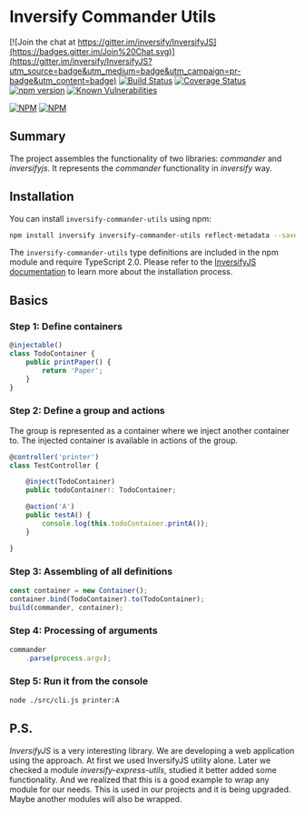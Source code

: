 # Inversify Commander Utils

[![Join the chat at https://gitter.im/inversify/InversifyJS](https://badges.gitter.im/Join%20Chat.svg)](https://gitter.im/inversify/InversifyJS?utm_source=badge&utm_medium=badge&utm_campaign=pr-badge&utm_content=badge)
[![Build Status](https://travis-ci.com/vlikin/inversify-commander-utils.svg?branch=master)](https://travis-ci.com/vlikin/inversify-commander-utils)
[![Coverage Status](https://coveralls.io/repos/github/vlikin/inversify-commander-utils/badge.svg?branch=master)](https://coveralls.io/github/vlikin/inversify-commander-utils?branch=master)
[![npm version](https://badge.fury.io/js/inversify-commander-utils.svg)](http://badge.fury.io/js/inversify-commander-utils)
[![Known Vulnerabilities](https://snyk.io/test/github/vlikin/inversify-commander-utils/badge.svg?targetFile=package.json)](https://snyk.io/test/github/vlikin/inversify-commander-utils?targetFile=package.json)

[![NPM](https://nodei.co/npm/inversify-commander-utils.png?downloads=true&downloadRank=true)](https://nodei.co/npm/inversify-commander-utils/)
[![NPM](https://nodei.co/npm-dl/inversify-commander-utils.png?months=9&height=3)](https://nodei.co/npm/inversify-commander-utils/)


## Summary
The project assembles the functionality of two libraries: *commander* and *inversifyjs*. It represents
the *commander* functionality in *inversify* way.

## Installation

You can install `inversify-commander-utils` using npm:

```sh
npm install inversify inversify-commander-utils reflect-metadata --save
```

The `inversify-commander-utils` type definitions are included in the npm module and require TypeScript 2.0.
Please refer to the [InversifyJS documentation](https://github.com/inversify/InversifyJS#installation) to learn more about the installation process.

## Basics
### Step 1: Define containers

```ts
@injectable()
class TodoContainer {
    public printPaper() {
        return 'Paper';
    }
}
```
### Step 2: Define a group and actions
The group is represented as a container where we inject another container to.
The injected container is available in actions of the group.
```ts
@controller('printer')
class TestController {

    @inject(TodoContainer)
    public todoContainer!: TodoContainer;

    @action('A')
    public testA() {
        console.log(this.todoContainer.printA());
    }

}
```

### Step 3: Assembling of all definitions
```ts
const container = new Container();
container.bind(TodoContainer).to(TodoContainer);
build(commander, container);
```

### Step 4: Processing of arguments
```ts
commander
    .parse(process.argv);
```

### Step 5: Run it from the console 
```sh
node ./src/cli.js printer:A
```

## P.S.
*InversifyJS* is a very interesting library. We are developing a web application using the approach.
At first we used InversifyJS utility alone. Later we checked a module *inversify-express-utils*,
studied it better added some functionality. And we realized that this is a good example to wrap any
module for our needs. This is used in our projects and it is being upgraded. Maybe another modules will
also be wrapped.
 